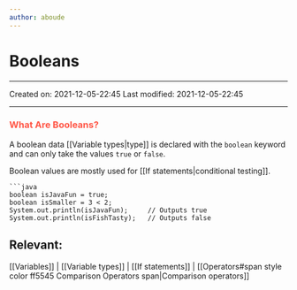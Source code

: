 ```yaml
---
author: aboude
---
```

# Booleans
---

Created on: 2021-12-05-22:45
Last modified: 2021-12-05-22:45

---

### <span style="color: #ff5545;text-transform: capitalize;">what are booleans?</span>
A boolean data [[Variable types|type]] is declared with the `boolean` keyword and can only take the values `true` or `false`.

Boolean values are mostly used for [[If statements|conditional testing]].

```ad-example
```java
boolean isJavaFun = true;
boolean isSmaller = 3 < 2;
System.out.println(isJavaFun);     // Outputs true
System.out.println(isFishTasty);   // Outputs false
```

## Relevant:
[[Variables]] | [[Variable types]] | [[If statements]] | [[Operators#span style color ff5545 Comparison Operators span|Comparison operators]]
